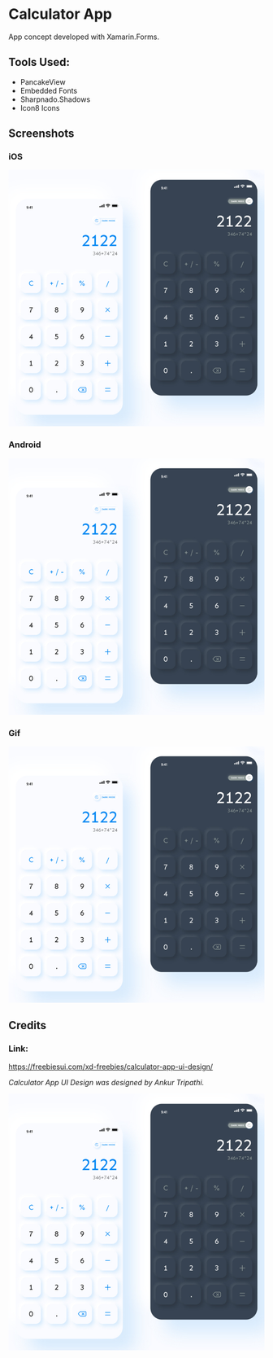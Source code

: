 # Calculator App
App concept developed with Xamarin.Forms.

## Tools Used:

- PancakeView
- Embedded Fonts
- Sharpnado.Shadows
- Icon8 Icons

## Screenshots

### iOS
<img src="Design/Daily-UI-Challenge-Calculator-UI-design.jpg" />

### Android
<img src="Design/Daily-UI-Challenge-Calculator-UI-design.jpg" />

### Gif
<img src="Design/Daily-UI-Challenge-Calculator-UI-design.jpg" />

## Credits

### Link: 
https://freebiesui.com/xd-freebies/calculator-app-ui-design/

*Calculator App UI Design was designed by Ankur Tripathi.*

<img src="Design/Daily-UI-Challenge-Calculator-UI-design.jpg" />
